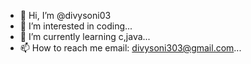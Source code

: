 - 👋 Hi, I’m @divysoni03
- 👀 I’m interested in coding...
- 🌱 I’m currently learning c,java...
- 📫 How to reach me email: divysoni303@gmail.com...
